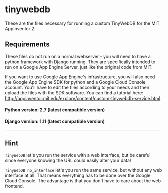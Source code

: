 # tinywebdb
These are the files necessary for running a custom TinyWebDB for the MIT AppInventor 2.


## Requirements


These files do not run on a normal webserver - you will need to have a python framework with Django running.
They are specifically intended to run on a Google App Engine Server, just like the original code from MIT.

If you want to use Google App Engine's infrastructure, you will also need the Google App Engine SDK for python and a Google Cloud Console account. You'll have to edit the files according to your needs and then upload the files with the SDK software. You can find a tutorial here: <a href="http://appinventor.mit.edu/explore/content/custom-tinywebdb-service.html">http://appinventor.mit.edu/explore/content/custom-tinywebdb-service.html</a>.


#### Python version: 2.7 (latest compatible version)

#### Django version: 1.11 (latest compatible version)

-------------------------
## Hint

```TinyWebDB``` let's you run the service with a web interface, but be careful since everyone knowing the URL could easily alter your data!

```TinyWebDB no_interface``` let's you run the same service, but without any web interface at all. That means everything has to be done over the Google Cloud Console. The advantage is that you don't have to care about the web frontend.
